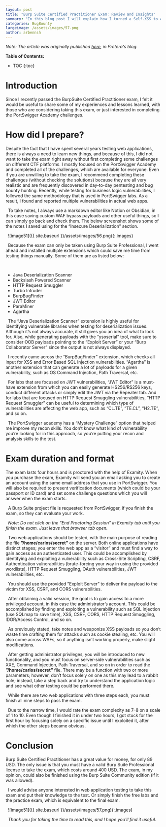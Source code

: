 ```yaml
---
layout: post
title: "Burp Suite Certified Practitioner Exam: Review and Insights"
summary: "In this blog post I will explain how I turned a Self-XSS to a Stored-XSS through IDOR."
categories: BugBounty
largeimage: /assets/images/57.png
author: arbennsh
---
```


*Note: The article was originally published [here](https://medium.com/p/f6630dc727eb), in Pretera's blog.*
&nbsp;

**Table of Contents:**

* TOC
{:toc}

# Introduction

Since I recently passed the BurpSuite Certified Practitioner exam, I felt it would be useful to share some of my experiences and lessons learned, with those who are considering taking this exam, or just interested in completing the PortSwigger Academy challenges.

# How did I prepare?

Despite the fact that I have spent several years testing web applications, there is always a need to learn new things, and because of this, I did not want to take the exam right away without first completing some challenges on different CTF platforms. I mostly focused on the PortSwigger Academy and completed all of the challenges, which are available for everyone. Even if you are unwilling to take the exam, I recommend completing these challenges (without checking the solutions) because they are all very realistic and are frequently discovered in day-to-day pentesting and bug bounty hunting. Recently, while testing for business logic vulnerabilities, I followed the same methodology that is used in PortSwigger labs. As a result, I found and reported multiple vulnerabilities in actual web apps.

&nbsp;
To take notes, I always use a markdown editor like Notion or Obsidian, in this case saving custom WAF bypass payloads and other useful things, so I can simply go back and check them. The below screenshot shows some of the notes I saved using for the “Insecure Deserialization” section.

&nbsp;
![image51]({{ site.baseurl }}/assets/images/56.png){:.images}

&nbsp;
Because the exam can only be taken using Burp Suite Professional, I went ahead and installed multiple extensions which could save me time from testing things manually. Some of them are as listed below:

&nbsp;
- Java Deserialization Scanner
- Backslash Powered Scanner
- HTTP Request Smuggler
- Turbo Intruder
- BurpBugFinder
- JWT Editor
- ParaMiner
- Agartha

&nbsp;
The “Java Deserialization Scanner” extension is highly useful for identifying vulnerable libraries when testing for deserialization issues. Although it’s not always accurate, it still gives you an idea of what to look for. Also, while generating payloads with the “ysoserial” tool, make sure to consider OOB payloads pointing to the “Exploit Server” or your “Burp Collaborator Server” since the output is not always displayed.

&nbsp;
I recently came across the “BurpBugFinder” extension, which checks all input for XSS and Error Based SQL Injection vulnerabilities. “Agartha” is another extension that can generate a lot of payloads for a given vulnerability, such as OS Command Injection, Path Traversal, etc.

&nbsp;
For labs that are focused on JWT vulnerabilities, “JWT Editor” is a must-have extension from which you can easily generate HS256/RS256 keys, conduct different attacks or simply edit the JWT via the Repeater tab. And for labs that are focused on HTTP Request Smuggling vulnerabilities, “HTTP Request Smuggler” can be useful to determining which type of vulnerabilities are affecting the web app, such as “CL.TE”, “TE.CL”, “H2.TE”, and so on.

&nbsp;
The PortSwigger academy has a “Mystery Challenge” option that helped me improve my recon skills. You don’t know what kind of vulnerability you’re looking for in this approach, so you’re putting your recon and analysis skills to the test.

# Exam duration and format

The exam lasts four hours and is proctored with the help of Examity. When you purchase the exam, Examity will send you an email asking you to create an account using the same email address that you use in PortSwigger. You will also be required to present verification documents (which could be your passport or ID card) and set some challenge questions which you will answer when the exam starts.

&nbsp;
A Burp Suite project file is requested from PortSwigger, if you finish the exam, so they can evaluate your work.

&nbsp;
*Note: Do not click on the “End Proctoring Session” in Examity tab until you finish the exam. Just leave that browser tab open.*

&nbsp;
Two web applications should be tested, with the main purpose of reading the file **”/home/carlos/secret”** on the server. Both online applications have distinct stages; you enter the web app as a “visitor” and must find a way to gain access as an authenticated user. This could be accomplished by identifying and exploiting a vulnerability such as Cross-Site Scripting, CSRF, Authentication vulnerabilities (brute-forcing your way in using the provided wordlists), HTTP Request Smuggling, OAuth vulnerabilities, JWT vulnerabilities, etc.

&nbsp;
You should use the provided ”Exploit Server” to deliver the payload to the victim for XSS, CSRF, and CORS vulnerabilities.

&nbsp;
After obtaining a valid session, the goal is to gain access to a more privileged account, in this case the administrator’s account. This could be accomplished by finding and exploiting a vulnerability such as SQL injection (use SQLmap to save time), XSS, CSRF, CORS, HTTP Request Smuggling, IDOR/Access Control, and so on.

&nbsp;
As previously stated, take notes and weaponize XSS payloads so you don’t waste time crafting them for attacks such as cookie stealing, etc. You will also come across WAFs, so if anything isn’t working properly, make slight modifications.

&nbsp;
After getting administrator privileges, you will be introduced to new functionality, and you must focus on server-side vulnerabilities such as XXE, Command Injection, Path Traversal, and so on in order to read the **”/home/carlos/secret”** file. There may be a function with two or more parameters; however, don’t focus solely on one as this may lead to a rabbit hole; instead, take a step back and try to understand the application logic and see what other testing could be performed there.

&nbsp;
While there are two web applications with three steps each, you must finish all nine steps to pass the exam.

&nbsp;
Due to the narrow time, I would rate the exam complexity as 7–8 on a scale of 1 to 10. Even though I finished it in under two hours, I got stuck for the first hour by focusing solely on a specific issue until I exploited it, after which the other steps became obvious.

# Conclusion

Burp Suite Certified Practitioner has a great value for money, for only 89 USD. The only issue is that you must have a valid Burp Suite Professional license to take the exam, which costs around 400 USD. The exam, in my opinion, could also be finished using the Burp Suite Community edition (if it was allowed).

&nbsp;
I would advise anyone interested in web application testing to take this exam and put their knowledge to the test. Or simply finish the free labs and the practice exam, which is equivalent to the final exam.

&nbsp;
![image51]({{ site.baseurl }}/assets/images/57.png){:.images}

&nbsp;
*Thank you for taking the time to read this, and I hope you'll find it useful.*
&nbsp;
